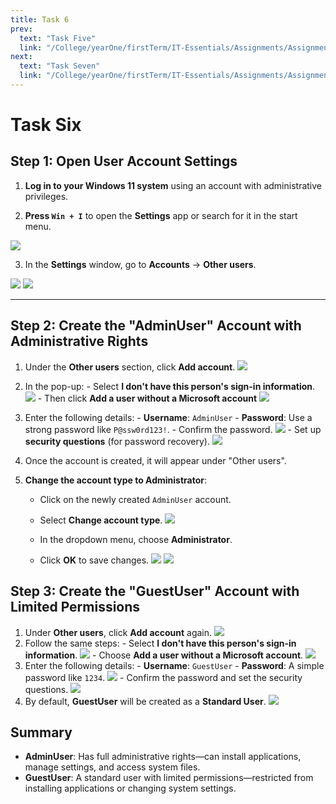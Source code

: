 ```yaml
---
title: Task 6
prev:
  text: "Task Five"
  link: "/College/yearOne/firstTerm/IT-Essentials/Assignments/AssignmentFive"
next:
  text: "Task Seven"
  link: "/College/yearOne/firstTerm/IT-Essentials/Assignments/AssignmentSeven"
---
```


# Task Six

## **Step 1: Open User Account Settings**

1. **Log in to your Windows 11 system** using an account with administrative privileges.

2. **Press `Win + I`** to open the **Settings** app or search for it in the start menu.

![](../imgs/taskSix2.png)

3. In the **Settings** window, go to **Accounts** -> **Other users**.

![](../imgs/taskSix3.png)
![](../imgs/taskSix4.png)

---

## **Step 2: Create the "AdminUser" Account with Administrative Rights**

1. Under the **Other users** section, click **Add account**.
   ![](../imgs/taskSix5.png)

2. In the pop-up: - Select **I don't have this person's sign-in information**.
   ![](../imgs/taskSix7.png) - Then click **Add a user without a Microsoft account**
   ![](../imgs/taskSix8.png)

3. Enter the following details: - **Username**: `AdminUser` - **Password**: Use a strong password like `P@ssw0rd123!`. - Confirm the password.
   ![](../imgs/taskSix9.png) - Set up **security questions** (for password recovery).
   ![](../imgs/taskSix10.png)

4. Once the account is created, it will appear under "Other users".

5. **Change the account type to Administrator**:

   - Click on the newly created `AdminUser` account.
   - Select **Change account type**.
     ![](../imgs/taskSix11.png)

   - In the dropdown menu, choose **Administrator**.
   - Click **OK** to save changes.
     ![](../imgs/taskSix12.png)
     ![](../imgs/taskSix13.png)

## **Step 3: Create the "GuestUser" Account with Limited Permissions**

1. Under **Other users**, click **Add account** again.
   ![](../imgs/taskSix14.png)
2. Follow the same steps: - Select **I don't have this person's sign-in information**.
   ![](../imgs/taskSix7.png) - Choose **Add a user without a Microsoft account**.
   ![](../imgs/taskSix8.png)
3. Enter the following details: - **Username**: `GuestUser` - **Password**: A simple password like `1234`.
   ![](../imgs/taskSix15.png) - Confirm the password and set the security questions.
   ![](../imgs/taskSix10.png)
4. By default, **GuestUser** will be created as a **Standard User**.
   ![](../imgs/taskSix16.png)

## **Summary**

- **AdminUser**: Has full administrative rights—can install applications, manage settings, and access system files.
- **GuestUser**: A standard user with limited permissions—restricted from installing applications or changing system settings.
